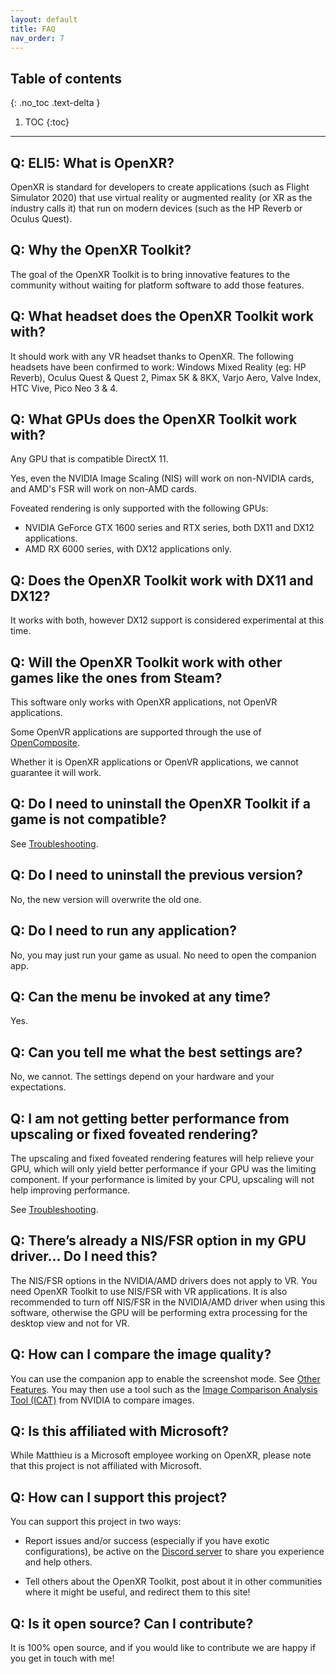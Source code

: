 ```yaml
---
layout: default
title: FAQ
nav_order: 7
---
```


## Table of contents
{: .no_toc .text-delta }

1. TOC
{:toc}

---

## Q: ELI5: What is OpenXR?

OpenXR is standard for developers to create applications (such as Flight Simulator 2020) that use virtual reality or augmented reality (or XR as the industry calls it) that run on modern devices (such as the HP Reverb or Oculus Quest).

## Q: Why the OpenXR Toolkit?

The goal of the OpenXR Toolkit is to bring innovative features to the community without waiting for platform software to add those features.

## Q: What headset does the OpenXR Toolkit work with?

It should work with any VR headset thanks to OpenXR. The following headsets have been confirmed to work: Windows Mixed Reality (eg: HP Reverb), Oculus Quest & Quest 2, Pimax 5K & 8KX, Varjo Aero, Valve Index, HTC Vive, Pico Neo 3 & 4.

## Q: What GPUs does the OpenXR Toolkit work with?

Any GPU that is compatible DirectX 11.

Yes, even the NVIDIA Image Scaling (NIS) will work on non-NVIDIA cards, and AMD's FSR will work on non-AMD cards.

Foveated rendering is only supported with the following GPUs:

* NVIDIA GeForce GTX 1600 series and RTX series, both DX11 and DX12 applications.
* AMD RX 6000 series, with DX12 applications only.

## Q: Does the OpenXR Toolkit work with DX11 and DX12?

It works with both, however DX12 support is considered experimental at this time.

## Q: Will the OpenXR Toolkit work with other games like the ones from Steam?

This software only works with OpenXR applications, not OpenVR applications.

Some OpenVR applications are supported through the use of [OpenComposite](opencomposite).

Whether it is OpenXR applications or OpenVR applications, we cannot guarantee it will work.

## Q: Do I need to uninstall the OpenXR Toolkit if a game is not compatible?

See [Troubleshooting](troubleshooting#disabling-the-openxr-toolkit-with-incompatible-applications).

## Q: Do I need to uninstall the previous version?

No, the new version will overwrite the old one.

## Q: Do I need to run any application?

No, you may just run your game as usual. No need to open the companion app.

## Q: Can the menu be invoked at any time?

Yes.

## Q: Can you tell me what the best settings are?

No, we cannot. The settings depend on your hardware and your expectations.

## Q: I am not getting better performance from upscaling or fixed foveated rendering?

The upscaling and fixed foveated rendering features will help relieve your GPU, which will only yield better performance if your GPU was the limiting component. If your performance is limited by your CPU, upscaling will not help improving performance.

See [Troubleshooting](troubleshooting#checking-if-you-are-cpu-or-gpu-limited).

## Q: There’s already a NIS/FSR option in my GPU driver... Do I need this?

The NIS/FSR options in the NVIDIA/AMD drivers does not apply to VR. You need OpenXR Toolkit to use NIS/FSR with VR applications. It is also recommended to turn off NIS/FSR in the NVIDIA/AMD driver when using this software, otherwise the GPU will be performing extra processing for the desktop view and not for VR.

## Q: How can I compare the image quality?

You can use the companion app to enable the screenshot mode. See [Other Features](other-features). You may then use a tool such as the [Image Comparison Analysis Tool (ICAT)](https://www.nvidia.com/en-us/geforce/technologies/icat/) from NVIDIA to compare images.

## Q: Is this affiliated with Microsoft?

While Matthieu is a Microsoft employee working on OpenXR, please note that this project is not affiliated with Microsoft.

## Q: How can I support this project?

You can support this project in two ways:

- Report issues and/or success (especially if you have exotic configurations), be active on the [Discord server](https://discord.gg/WXFshwMnke) to share you experience and help others.

- Tell others about the OpenXR Toolkit, post about it in other communities where it might be useful, and redirect them to this site!

## Q: Is it open source? Can I contribute?

It is 100% open source, and if you would like to contribute we are happy if you get in touch with me!
